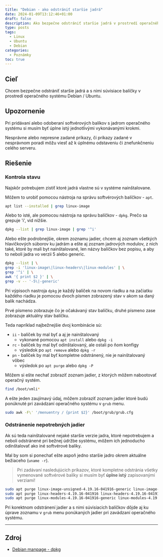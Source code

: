 ```yaml
---
title: "Debian - ako odstrániť staršie jadrá"
date: 2024-01-09T13:12:46+01:00
draft: false
description: Ako bezpečne odstrániť staršie jadrá v prostredí operačného systému Debian / Ubuntu.
type: posts
tags:
  - Linux
  - Ubuntu
  - Debian
categories:
  - Poznámky
toc: true
---
```


## Cieľ

Chcem bezpečne odstrániť staršie jadrá a s nimi súvisiace balíčky v prostredí operačného systému Debian / Ubuntu.

## Upozornenie

Pri pridávaní alebo odoberaní softvérových balíkov s jadrom operačného systému si musím byť úplne istý jednotlivými vykonávanými krokmi.

Nesprávne alebo nepresne zadané príkazy, či príkazy zadané v nesprávnom poradí môžu viesť až k úplnému odstaveniu či znefunkčneniu celého serveru.

## Riešenie

### Kontrola stavu

Najskôr potrebujem zistiť ktoré jadrá vlastne sú v systéme nainštalovane.

Môžem to urobiť pomocou nástroja na správu softvérových balíčkov - `apt`.

```bash
apt list --installed | grep linux-image
```

Alebo to isté, ale pomocou nástroja na správu balíčkov - `dpkg`. Prečo sa grepuje 'i', vid nižšie.

```bash
dpkg --list | grep linux-image | grep '^i'
```

Alebo ešte podrobnejšie, okrem zoznamu jadier, chcem aj zoznam všetkých hlavičkových súborov ku jadrám a ešte aj zoznam jadrových modulov, z nich také, ktoré by mali byt nainštalované, len názvy balíčkov bez popisu, a aby to neboli jadra vo verzii 5 alebo generic.

```bash
dpkg --list | \
grep -i 'linux-image\|linux-headers\|linux-modules' | \
grep '^i' | \
awk '{ print $2 }' | \
grep -v -- '-5\|-generic'
```

Pri výpisoch nastroja `dpkg` je každý balíček na novom riadku a na začiatku každého riadku je pomocou dvoch písmen zobrazený stav v akom sa daný balík nachádza.

Prvé písmeno zobrazuje čo je očakávaný stav balíčku, druhé písmeno zase zobrazuje aktuálny stav balíčku.

Teda napríklad najbežnejšie dvoj kombinácie sú:

- `ii` - balíček by mal byť a aj je nainštalovaný
  - vykonané pomocou `apt install` alebo `dpkg -i`
- `rc` - balíček by mal byť odinštalovaný, ale ostali po ňom konfigy
  - výsledok po `apt remove` alebo `dpkg -r`
- `pn` - balíček by mal byť kompletne odstránený, nie je nainštalovaný vôbec
  - výsledok po `apt purge` alebo `dpkg -P`

Môžem si ešte nechať zobraziť zoznam jadier, z ktorých môžem nabootovať operačný systém.

```bash
find /boot/vmli*
```

A ešte jeden zaujímavý údaj, môžem zobraziť zoznam jadier ktoré budú ponúknuté pri zavádzaní operačného systému v `grub` menu.

```bash
sudo awk -F\' '/menuentry / {print $2}' /boot/grub/grub.cfg
```

### Odstránenie nepotrebných jadier

Ak sú teda nainštalované nejaké staršie verzie jadra, ktoré nepotrebujem a neboli odstránené pri bežnej údržbe systému, môžem ich jednoducho odinštalovať ako iné softvérové balíky.

Mal by som si ponechať ešte aspoň jedno staršie jadro okrem aktuálne bežiaceho (`uname -r`).

>Pri zadávaní nasledujúcich príkazov, ktoré kompletne odstránia všetky vymenované softvérové balíky si musím byť **úplne istý** zapisovanými verziami!

```bash
sudo apt purge linux-image-unsigned-4.19.16-041916-generic linux-image-unsigned-4.19.37-041937-generic
sudo apt purge linux-headers-4.19.16-041916 linux-headers-4.19.16-041916-generic linux-headers-4.19.37-041937 linux-headers-4.19.37-041937-generic
sudo apt purge linux-modules-4.19.16-041916-generic linux-modules-4.19.37-041937-generic
```

Pri korektnom odstránení jadier a s nimi súvisiacich balíčkov dôjde aj ku úprave zoznamu v `grub` menu ponúkaných jadier pri zavádzaní operačného systému.

---

## Zdroj

- [Debian manpage - dpkg](https://manpages.debian.org/bookworm/dpkg/dpkg.1.en.html)
